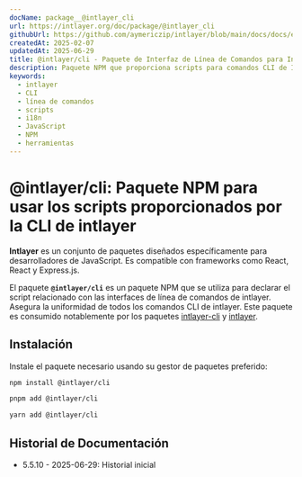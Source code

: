 ```yaml
---
docName: package__@intlayer_cli
url: https://intlayer.org/doc/package/@intlayer_cli
githubUrl: https://github.com/aymericzip/intlayer/blob/main/docs/docs/es/packages/@intlayer/cli/index.md
createdAt: 2025-02-07
updatedAt: 2025-06-29
title: @intlayer/cli - Paquete de Interfaz de Línea de Comandos para Intlayer
description: Paquete NPM que proporciona scripts para comandos CLI de Intlayer, asegurando uniformidad en todas las interfaces de línea de comandos para la gestión de internacionalización.
keywords:
  - intlayer
  - CLI
  - línea de comandos
  - scripts
  - i18n
  - JavaScript
  - NPM
  - herramientas
---
```


# @intlayer/cli: Paquete NPM para usar los scripts proporcionados por la CLI de intlayer

**Intlayer** es un conjunto de paquetes diseñados específicamente para desarrolladores de JavaScript. Es compatible con frameworks como React, React y Express.js.

El paquete **`@intlayer/cli`** es un paquete NPM que se utiliza para declarar el script relacionado con las interfaces de línea de comandos de intlayer. Asegura la uniformidad de todos los comandos CLI de intlayer. Este paquete es consumido notablemente por los paquetes [intlayer-cli](https://github.com/aymericzip/intlayer/tree/main/docs/es/packages/intlayer-cli/index.md) y [intlayer](https://github.com/aymericzip/intlayer/tree/main/docs/es/packages/intlayer/index.md).

## Instalación

Instale el paquete necesario usando su gestor de paquetes preferido:

```bash packageManager="npm"
npm install @intlayer/cli
```

```bash packageManager="pnpm"
pnpm add @intlayer/cli
```

```bash packageManager="yarn"
yarn add @intlayer/cli
```

## Historial de Documentación

- 5.5.10 - 2025-06-29: Historial inicial
